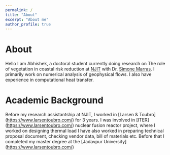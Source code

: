```yaml
---
permalink: /
title: "About"
excerpt: "About me"
author_profile: true
---
```




About
=====
Hello I am Abhishek, a doctoral student currently doing research on The role of
vegetation in coastal risk reduction at [NJIT](https://njit.edu) with 
Dr. [Simone Marras](https://web.njit.edu/~smarras/). I primarily work on 
numerical analysis of geophysical flows. I also have experience in 
computational heat transfer. 

Academic Background
======
Before my research assistantship at NJIT, I worked in [Larsen & Toubro] 
(https://www.larsentoubro.com/) for 3 years. I was involved in [ITER] 
(https://www.larsentoubro.com/) nuclear fusion reactor project, where 
I worked on designing thermal load I have also worked in preparing 
technical proposal document, checking vendor data, bill of materials etc.
Before that I completed my master degree  at the [Jadavpur University] 
(https://www.larsentoubro.com/) 

